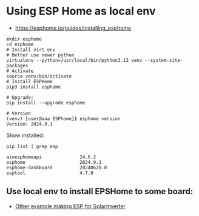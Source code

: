 
# Using ESP Home as local env

- https://esphome.io/guides/installing_esphome

```shell
mkdir esphome
cd esphome
# Install virt env
# Better use newer python
virtualenv --python=/usr/local/bin/python3.13 venv --system-site-packages
# Activate
source venv/bin/activate
# Install ESPHome
pip3 install esphome

# Upgrade:
pip install --upgrade esphome

# Version
(venv) [user@aaa ESPhome]$ esphome version
Version: 2024.9.1
```

Show installed:

`pip list | grep esp`

```log
aioesphomeapi              24.6.2
esphome                    2024.9.1
esphome-dashboard          20240620.0
esptool                    4.7.0
```


## Use local env to install EPSHome to some board:

- [Other example making ESP for SolarInverter](../inverter.md)

